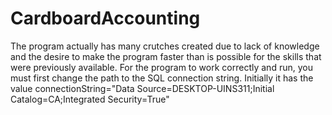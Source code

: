 # CardboardAccounting

The program actually has many crutches created due to lack of knowledge and the desire to make the program faster than is possible for the skills that were previously available.
For the program to work correctly and run, you must first change the path to the SQL connection string. Initially it has the value connectionString="Data Source=DESKTOP-UINS311;Initial Catalog=CA;Integrated Security=True"
